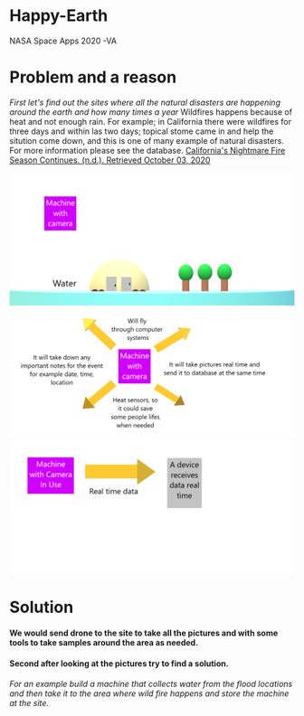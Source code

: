 # Happy-Earth
NASA Space Apps 2020 -VA

# Problem and a reason
_First let's find out the sites where all the natural disasters are happening around the earth and how many times a year_
Wildfires happens because of heat and not enough rain. For example; in California there were wildfires for three days and within las two days; topical stome came in and help the sitution come down, and this is one of many example of natural disasters. For more information please see the database. [California's Nightmare Fire Season Continues. (n.d.). Retrieved October 03, 2020](https://earthobservatory.nasa.gov/images/147363/californias-nightmare-fire-season-continues--)

![Flood](https://github.com/mayflower1234/Happy-Earth/blob/main/Flood%202.png)
![](https://github.com/mayflower1234/Happy-Earth/blob/main/Machine%20Usage.png)
![](https://github.com/mayflower1234/Happy-Earth/blob/main/System%20Process.png)

# Solution
#### We would send drone to the site to take all the pictures and with some tools to take samples around the area as needed.
#### Second after looking at the pictures try to find a solution. 
###### For an example build a machine that collects water from the flood locations and then take it to the area where wild fire happens and store the machine at the site.

